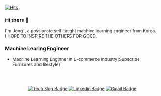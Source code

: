 <div align=left>

[![Hits](https://hits.seeyoufarm.com/api/count/incr/badge.svg?url=https%3A%2F%2Fgithub.com%2FJIPiration%2Fhit-counter&count_bg=%2379C83D&title_bg=%23555555&icon=&icon_color=%23E7E7E7&title=hits&edge_flat=false)](https://hits.seeyoufarm.com)

</div>

### Hi there 👋

I'm Jongil, a passionate self-taught machine learning engineer from Korea.<br>
I HOPE TO INSPIRE THE OTHERS FOR GOOD.

### Machine Learing Engineer
- Machine Learning Enginner in E-commerce industry(Subscribe Furnitures and lifestyle)


<br>
<br>

<div align=center>

[![Tech Blog Badge](http://img.shields.io/badge/-Tech%20blog-black?style=flat-square&logo=github&link=https://jipiration.github.io/)](https://jipiration.github.io/)
[![Linkedin Badge](https://img.shields.io/badge/-LinkedIn-blue?style=flat-square&logo=Linkedin&logoColor=white&link=https://https://www.linkedin.com/in/jongil-park-a3b4a61b8/)](https://www.linkedin.com/in/jongil-park-a3b4a61b8/)
[![Gmail Badge](https://img.shields.io/badge/Gmail-d14836?style=flat-square&logo=Gmail&logoColor=white&link=mailto:jipiration@gmail.com)](mailto:jipiration@gmail.com)

</div>



<!--
**JIPiration/JIPiration** is a ✨ _special_ ✨ repository because its `README.md` (this file) appears on your GitHub profile.


Here are some ideas to get you started:

- 🔭 I’m currently working on ...
- 🌱 I’m currently learning ...
- 👯 I’m looking to collaborate on ...
- 🤔 I’m looking for help with ...
- 💬 Ask me about ...
- 📫 How to reach me: ...
- 😄 Pronouns: ...
- ⚡ Fun fact: ...
-->
